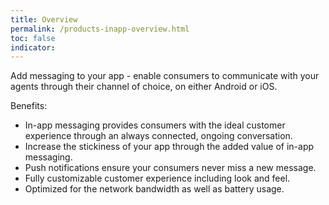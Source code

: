 ```yaml
---
title: Overview
permalink: /products-inapp-overview.html
toc: false
indicator:
---
```


Add messaging to your app - enable consumers to communicate with your agents through their channel of choice, on either Android or iOS.

Benefits:

- In-app messaging provides consumers with the ideal customer experience through an always connected, ongoing conversation. 
- Increase the stickiness of your app through the added value of in-app messaging.
- Push notifications ensure your consumers never miss a new message.
- Fully customizable customer experience including look and feel.
- Optimized for the network bandwidth as well as battery usage.